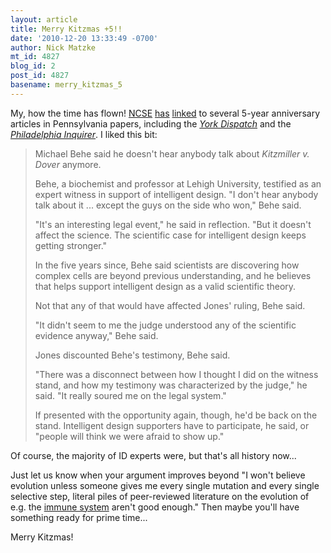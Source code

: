 ```yaml
---
layout: article
title: Merry Kitzmas +5!!
date: '2010-12-20 13:33:49 -0700'
author: Nick Matzke
mt_id: 4827
blog_id: 2
post_id: 4827
basename: merry_kitzmas_5
---
```

My, how the time has flown!  [NCSE](http://ncse.com/) [has](http://ncse.com/news/2010/12/kitzmas-cheer-philly-inquirer-006374) [linked](http://ncse.com/news/2010/12/beginning-to-look-lot-like-kitzmas-006370) to several 5-year anniversary articles in Pennsylvania papers, including the _[York Dispatch](http://www.yorkdispatch.com/ci_16883908)_ and the _[Philadelphia Inquirer](http://www.philly.com/inquirer/front_page/20101220_Five_years_ago___quot_intelligent_design_quot__ruling_in_Dover_case_set_a_legal_landmark.html)_.  I liked this bit:

> Michael Behe said he doesn't hear anybody talk about _Kitzmiller v. Dover_ anymore.
> 
> Behe, a biochemist and professor at Lehigh University, testified as an expert witness in support of intelligent design. "I don't hear anybody talk about it ... except the guys on the side who won," Behe said.
> 
> "It's an interesting legal event," he said in reflection. "But it doesn't affect the science. The scientific case for intelligent design keeps getting stronger."
> 
> In the five years since, Behe said scientists are discovering how complex cells are beyond previous understanding, and he believes that helps support intelligent design as a valid scientific theory.
> 
> Not that any of that would have affected Jones' ruling, Behe said.
> 
> "It didn't seem to me the judge understood any of the scientific evidence anyway," Behe said.
> 
> Jones discounted Behe's testimony, Behe said.
> 
> "There was a disconnect between how I thought I did on the witness stand, and how my testimony was characterized by the judge," he said. "It really soured me on the legal system."
> 
> If presented with the opportunity again, though, he'd be back on the stand. Intelligent design supporters have to participate, he said, or "people will think we were afraid to show up."

Of course, the majority of ID experts were, but that's all history now...

Just let us know when your argument improves beyond "I won't believe evolution unless someone gives me every single mutation and every single selective step, literal piles of peer-reviewed literature on the evolution of e.g. the [immune system](http://pandasthumb.org/archives/evolution/irreducible-complexity/immune-system/) aren't good enough."  Then maybe you'll have something ready for prime time...

Merry Kitzmas!
